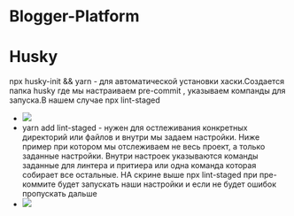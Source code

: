 # Blogger-Platform

# Husky

npx husky-init && yarn - для автоматической установки хаски.Создается папка husky где мы настраиваем pre-commit , указываем компанды для запуска.В нашем случае npx lint-staged
- ![](C:/Users/Serhii/Downloads/photo_2023-03-23_21-49-28.jpg)
- yarn add lint-staged - нужен для остлеживания конкретных директорий или файлов и внутри мы задаем настройки. Ниже пример при котором мы отслеживаем не весь проект, а только заданные настройки. Внутри настроек указываются команды заданные для линтера и притиера или одна команда которая собирает все остальные. НА скрине выше npx lint-staged при пре-коммите будет запускать наши настройки и если не будет ошибок пропускать дальше
- ![](C:/Users/Serhii/Downloads/photo_2023-03-23_21-49-24.jpg)

